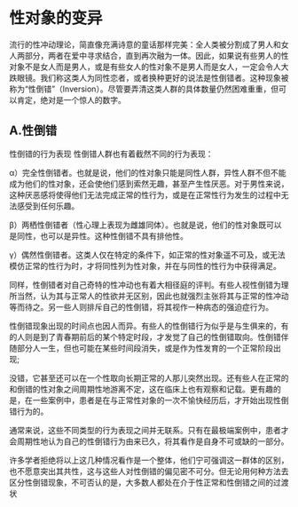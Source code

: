 ﻿# 性对象的变异
流行的性冲动理论，简直像充满诗意的童话那样完美：全人类被分割成了男人和女人两部分，两者在爱中寻求结合，直到再次融为一体。因此，如果说有些男人的性对象不是女人而是男人，或是有些女人的性对象不是男人而是女人，一定会令人大跌眼镜。我们称这类人为同性恋者，或者换种更好的说法是性倒错者。这种现象被称为“性倒错”（Inversion）。尽管要弄清这类人群的具体数量仍然困难重重，但可以肯定，绝对是一个惊人的数字。

## A.性倒错
性倒错的行为表现
性倒错人群也有着截然不同的行为表现：

α）完全性倒错者。也就是说，他们的性对象只能是同性人群，异性人群不但不能成为他们的性对象，还会使他们感到索然无趣，甚至产生性厌恶。对于男性来说，这种厌恶感将使得他们无法完成正常的性行为，或是在正常性行为发生的过程中无法感受到任何乐趣。

β）两栖性倒错者（性心理上表现为雌雄同体）。也就是说，他们的性对象既可以是同性，也可以是异性。这种性倒错不具有排他性。

γ）偶然性倒错者。这类人仅在特定的条件下，如正常的性对象遥不可及，或无法模仿正常的性行为时，才将同性列为性对象，并在与同性的性行为中获得满足。

同样，性倒错者对自己奇特的性冲动也有着大相径庭的评判。有些人视性倒错为理所当然，认为其与正常人的性欲并无区别，因此也就强烈主张将其与正常的性冲动等而待之。另一些人则排斥自己的性倒错，将其视作一种病态的强迫症行为。

性倒错现象出现的时间点也因人而异。有些人的性倒错行为似乎是与生俱来的，有的人则是到了青春期前后的某个特定时段，才发觉了自己的性倒错取向。性倒错伴随部分人一生，但也可能在某些时间段消失，或是作为性发育的一个正常阶段出现;

没错，它甚至还可以在一个性取向长期正常的人那儿突然出现。还有些人在正常的和倒错的性对象之间周期性地游离不定，这在临床上也有观察和记载。更有趣的是，在一些案例中，患者是在与正常性对象的一次不愉快经历后，才开始出现性倒错行为的。

通常来说，这些不同类型的行为表现之间并无联系。只有在最极端案例中，患者才会周期性地认为自己的性倒错行为由来已久，将其看作是自身不可或缺的一部分。

许多学者拒绝将以上这几种情况看作是一个整体，他们宁可强调这一群体的区别，也不愿意突出其共性，这与这些人对性倒错的偏见密不可分。但无论用何种方法去区分性倒错现象，不可否认的是，大多数人都处在介于性正常和性倒错之间的过渡状




